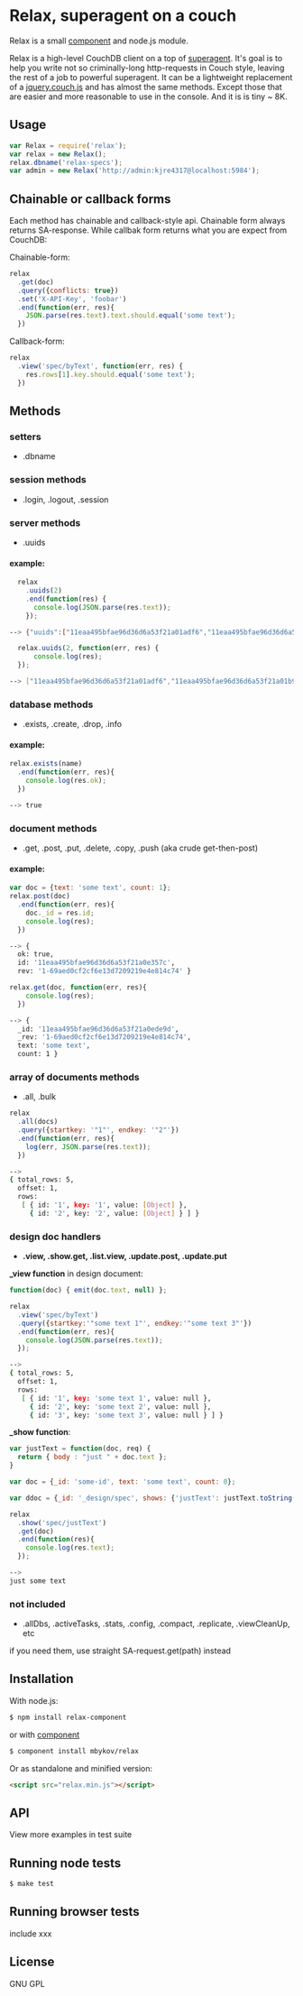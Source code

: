 # Relax, superagent on a couch

Relax is a small  [component](http://github.com/component/component) and node.js module.

Relax is a high-level CouchDB client on a top of [superagent](http://github.com/visionmedia/superagent). It's goal is to help you write not so criminally-long http-requests in Couch style, leaving the rest of a job to powerful superagent. It can be a lightweight replacement of a [jquery.couch.js](https://github.com/apache/couchdb/tree/master/share/www/script) and has almost the same methods. Except those that are easier and more reasonable to use in the console. And it is is tiny ~ 8K.

## Usage

```javascript
var Relax = require('relax');
var relax = new Relax();
relax.dbname('relax-specs');
var admin = new Relax('http://admin:kjre4317@localhost:5984');
```

## Chainable or callback forms

Each method has chainable and callback-style api. Chainable form always returns SA-response. While callbak form returns what you are expect from CouchDB:

Chainable-form:

```javascript
relax
  .get(doc)
  .query({conflicts: true})
  .set('X-API-Key', 'foobar')
  .end(function(err, res){
    JSON.parse(res.text).text.should.equal('some text');
  })
```

Callback-form:

```javascript
relax
  .view('spec/byText', function(err, res) {
    res.rows[1].key.should.equal('some text');
  })
```



## Methods

### setters

- .dbname

### session methods

- .login, .logout, .session

### server methods

- .uuids

#### example:

````javascript
  relax
    .uuids(2)
    .end(function(res) {
      console.log(JSON.parse(res.text));
    });
````
````bash
--> {"uuids":["11eaa495bfae96d36d6a53f21a01adf6","11eaa495bfae96d36d6a53f21a01b9b7"]}
````

````javascript
  relax.uuids(2, function(err, res) {
      console.log(res);
  });
````
````bash
--> ["11eaa495bfae96d36d6a53f21a01adf6","11eaa495bfae96d36d6a53f21a01b9b7"]
````



### database methods

- .exists, .create, .drop, .info

#### example:

````javascript
relax.exists(name)
  .end(function(err, res){
    console.log(res.ok);
  })
````

````bash
--> true
````

### document methods

- .get, .post, .put, .delete, .copy, .push (aka crude get-then-post)

#### example:

````javascript
var doc = {text: 'some text', count: 1};
relax.post(doc)
  .end(function(err, res){
    doc._id = res.id;
    console.log(res);
  })
````

````bash
--> {
  ok: true,
  id: '11eaa495bfae96d36d6a53f21a0e357c',
  rev: '1-69aed0cf2cf6e13d7209219e4e814c74' }
````

````javascript
relax.get(doc, function(err, res){
    console.log(res);
  })
````

````bash
--> {
  _id: '11eaa495bfae96d36d6a53f21a0ede9d',
  _rev: '1-69aed0cf2cf6e13d7209219e4e814c74',
  text: 'some text',
  count: 1 }
````

### array of documents methods

- .all, .bulk

````javascript
relax
  .all(docs)
  .query({startkey: '"1"', endkey: '"2"'})
  .end(function(err, res){
    log(err, JSON.parse(res.text));
  })
````

````bash
-->
{ total_rows: 5,
  offset: 1,
  rows:
   [ { id: '1', key: '1', value: [Object] },
     { id: '2', key: '2', value: [Object] } ] }
````

### design doc handlers

- **.view, .show.get, .list.view, .update.post, .update.put**

**_view function** in design document:

````javascript
function(doc) { emit(doc.text, null) };
````

````javascript
relax
  .view('spec/byText')
  .query({startkey:'"some text 1"', endkey:'"some text 3"'})
  .end(function(err, res){
    console.log(JSON.parse(res.text));
  });
````

````bash
-->
{ total_rows: 5,
  offset: 1,
  rows:
   [ { id: '1', key: 'some text 1', value: null },
     { id: '2', key: 'some text 2', value: null },
     { id: '3', key: 'some text 3', value: null } ] }
````

**_show function**:

````javascript
var justText = function(doc, req) {
  return { body : "just " + doc.text };
}

var doc = {_id: 'some-id', text: 'some text', count: 0};

var ddoc = {_id: '_design/spec', shows: {'justText': justText.toString() } };
````

````javascript
relax
  .show('spec/justText')
  .get(doc)
  .end(function(res){
    console.log(res.text);
  });
````

````bash
-->
just some text
````




### not included

- .allDbs, .activeTasks, .stats, .config, .compact, .replicate, .viewCleanUp, etc

if you need them,  use straight SA-request.get(path) instead

## Installation

With node.js:

```bash
$ npm install relax-component
```
or with [component](http://github.com/component/component)

```bash
$ component install mbykov/relax
```

Or as standalone and minified version:

```html
<script src="relax.min.js"></script>
```

## API

View more examples in test suite

## Running node tests

```bash
$ make test
```

## Running browser tests

include xxx

## License

  GNU GPL
